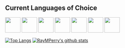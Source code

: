 ## Current Languages of Choice
[<img src="https://ih1.redbubble.net/image.316760221.5828/flat,800x800,075,f.jpg" width="50px" />][javascript]
[<img src="https://upload.wikimedia.org/wikipedia/commons/thumb/4/4c/Typescript_logo_2020.svg/512px-Typescript_logo_2020.svg.png" width="50px" />][typescript]
[<img src="https://upload.wikimedia.org/wikipedia/commons/thumb/8/88/At_sign.svg/1024px-At_sign.svg.png" width="50px" />][txr]
[<img src="https://marketing.raku.org/id/1533512913/img" width="50px" />][raku]
[<img src="https://cnet1.cbsistatic.com/img/2013/04/02/3ded8fcf-fdb6-11e2-8c7c-d4ae52e62bcc/rust.png" width="50px" />][rust]
[<img src="https://upload.wikimedia.org/wikipedia/commons/thumb/0/08/EmacsIcon.svg/1024px-EmacsIcon.svg.png" width="50px" />][elisp]
[<img src="https://upload.wikimedia.org/wikipedia/commons/6/6a/Godot_icon.svg" width="50px" />][godot]

[![Top Langs](https://github-readme-stats.vercel.app/api/top-langs/?username=RayMPerry&langs_count=10&layout=compact&hide=java,vue,c%2b%2b,haxe,python,lua&exclude_repo=chronodistort,july-13th,c195,c950)](https://github.com/anuraghazra/github-readme-stats)
[![RayMPerry's github stats](https://github-readme-stats.vercel.app/api?username=RayMPerry)](https://github.com/anuraghazra/github-readme-stats)

[javascript]: https://developer.mozilla.org/en-US/docs/Web/JavaScript
[haxe]: https://haxe.org
[raku]: https://raku.org
[elisp]: https://www.gnu.org/software/emacs/manual/html_node/elisp/
[rust]: https://rust-lang.org
[typescript]: https://typescriptlang.org
[godot]: https://godotengine.org
[txr]: http://nongnu.org/txr
